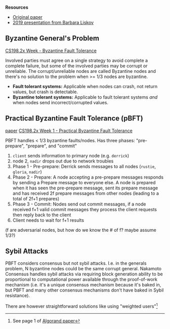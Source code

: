 ---
---

**Resources**

- [Original paper](https://pmg.csail.mit.edu/papers/osdi99.pdf)
- [2019 presentation from Barbara Liskov](https://www.youtube.com/watch?v=S2Hqd7v6Xn4)

## Byzantine General's Problem

[CS198.2x Week - Byzantine Fault Tolerance](https://www.youtube.com/watch?v=3wUp5V-4s8Y)

Involved parties must agree on a single strategy to avoid complete a complete failure, but some of the involved parties may be corrupt or unreliable. The corrupt/unreliable nodes are called Byzantine nodes and there's no solution to the problem when >= 1/3 nodes are byzantine.

- **Fault tolerant systems:** Applicable when nodes can crash, not return values, but crash is detectable.
- **Byzantine tolerant systems:** Applicable to fault tolerant systems _and_ when nodes send incorrect/corrupted values.

## Practical Byzantine Fault Tolerance (pBFT)

[paper](https://pmg.csail.mit.edu/papers/osdi99.pdf)
[CS198.2x Week 1 - Practical Byzantine Fault Tolerance](https://www.youtube.com/watch?v=IafgKJN3nwU)

PBFT handles < 1/3 byzantine faults/nodes. Has three phases: "pre-prepare", "prepare", and "commit"

1. `client` sends information to primary node (e.g. `derrick`)
2. node 2, `nadir` drops out due to network troubles
3. Phase 1 - Pre-prepare: Derrick sends messages to all nodes (`rustie`, `gloria`, `nadir`)
4. Phase 2 - Prepare: A node accepting a pre-prepare messages responds by sending a Prepare message to everyone else. A node is prepared when it has seen the pre-prepare message, sent its prepare message and has received 2f prepare messages from other nodes (leading to a total of 2f+1 prepares)
5. Phase 3 - Commit: Nodes send out commit messages, if a node received f+1 valid commit messages they process the client requests then reply back to the client
6. Client needs to wait for f+1 results

(f are adversarial nodes, but how do we know the # of f? maybe assume 1/3?)

## Sybil Attacks

PBFT considers consensus but not sybil attacks. I.e. in the generals problem, N byzantine nodes could be the same corrupt general. Nakamoto Consensus handles sybil attacks via requiring block generation ability to be proportional to computational power available through the proof-of-work mechanism (i.e. it's a unique consensus mechanism because it's baked in, but PBFT and many other consensus mechanisms don't have baked in Sybil resistance).

There are however straightforward solutions like using "weighted users"[^1]

[^1]: See page 1 of [Algorand paper](https://people.csail.mit.edu/nickolai/papers/gilad-algorand-eprint.pdf)
